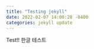```yaml
---
title: "Testing jekyll"
date: 2022-02-07 14:00:28 -0400
categories: jekyll update
---
```


Test!!
한글 테스트
